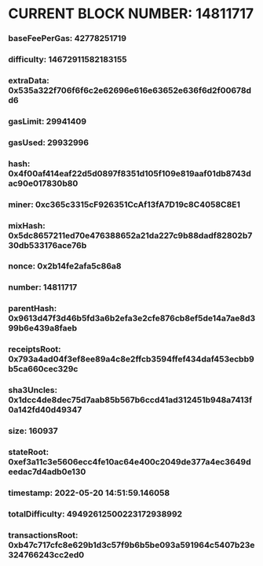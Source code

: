 # CURRENT BLOCK NUMBER: 14811717

### baseFeePerGas: 42778251719
### difficulty: 14672911582183155
### extraData: 0x535a322f706f6f6c2e62696e616e63652e636f6d2f00678dd6
### gasLimit: 29941409
### gasUsed: 29932996
### hash: 0x4f00af414eaf22d5d0897f8351d105f109e819aaf01db8743dac90e017830b80
### miner: 0xc365c3315cF926351CcAf13fA7D19c8C4058C8E1
### mixHash: 0x5dc8657211ed70e476388652a21da227c9b88dadf82802b730db533176ace76b
### nonce: 0x2b14fe2afa5c86a8
### number: 14811717
### parentHash: 0x9613d47f3d46b5fd3a6b2efa3e2cfe876cb8ef5de14a7ae8d399b6e439a8faeb
### receiptsRoot: 0x793a4ad04f3ef8ee89a4c8e2ffcb3594ffef434daf453ecbb9b5ca660cec329c
### sha3Uncles: 0x1dcc4de8dec75d7aab85b567b6ccd41ad312451b948a7413f0a142fd40d49347
### size: 160937
### stateRoot: 0xef3a11c3e5606ecc4fe10ac64e400c2049de377a4ec3649deedac7d4adb0e130
### timestamp: 2022-05-20 14:51:59.146058
### totalDifficulty: 49492612500223172938992
### transactionsRoot: 0xb47c717cfc8e629b1d3c57f9b6b5be093a591964c5407b23e324766243cc2ed0
